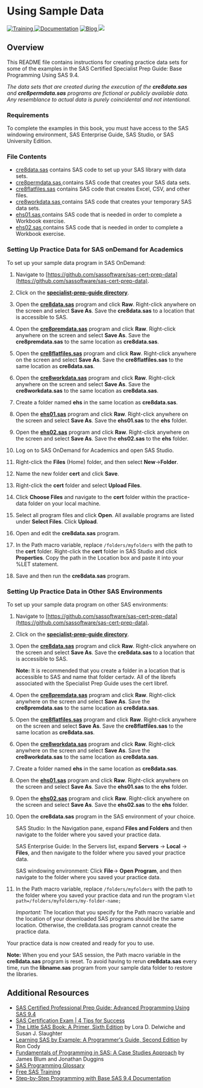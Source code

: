 # Using Sample Data
  <a href="https://www.sas.com/certify"> <img src="https://img.shields.io/badge/-SAS%20Training-red.svg?" alt="Training"> </a>
  <a href="https://documentation.sas.com"> <img src="https://img.shields.io/badge/-Documentation-yellowgreen.svg?" alt="Documentation"></a>
  <a href="https://blogs.sas.com/content/topic/programming-tips/">     <img src="https://img.shields.io/badge/Blog-Programming%20Tips-blue.svg?" alt="Blog"> </a> 
    <a href="https://communities.sas.com" alt=SAS Communities> <img src="https://img.shields.io/badge/-SAS%20Communities-orange">  </a>

## Overview
This README file contains instructions for creating practice data sets for some of the examples in the SAS Certified Specialist Prep Guide: Base Programming Using SAS 9.4. 

*The data sets that are created during the execution of the **cre8data.sas** and **cre8permdata.sas** programs are fictional or publicly available data. Any resemblance to actual data is purely coincidental and not intentional.*

### Requirements
To complete the examples in this book, you must have access to the SAS windowing environment, SAS Enterprise Guide, SAS Studio, or SAS University Edition.
### File Contents
- [cre8data.sas](https://github.com/sassoftware/sas-cert-prep-data/blob/master/specialist-prep-guide/cre8data.sas) contains SAS code to set up your SAS library with data sets. 
- [cre8permdata.sas ](https://github.com/sassoftware/sas-cert-prep-data/blob/master/specialist-prep-guide/cre8permdata.sas) contains SAS code that creates your SAS data sets. 
- [cre8flatfiles.sas](https://github.com/sassoftware/sas-cert-prep-data/blob/master/specialist-prep-guide/cre8flatfiles.sas) contains SAS code that creates Excel, CSV, and other files. 
- [cre8workdata.sas ](https://github.com/sassoftware/sas-cert-prep-data/blob/master/specialist-prep-guide/cre8workdata.sas) contains SAS code that creates your temporary SAS data sets. 
- [ehs01.sas ](https://github.com/sassoftware/sas-cert-prep-data/blob/master/specialist-prep-guide/ehs01.sas) contains SAS code that is needed in order to complete a Workbook exercise.
- [ehs02.sas ](https://github.com/sassoftware/sas-cert-prep-data/blob/master/specialist-prep-guide/ehs02.sas) contains SAS code that is needed in order to complete a Workbook exercise.
### Setting Up Practice Data for SAS onDemand for Academics
To set up your sample data program in SAS OnDemand:
1. Navigate to [https://github.com/sassoftware/sas-cert-prep-data](https://github.com/sassoftware/sas-cert-prep-data).
2. Click on the **[specialist-prep-guide directory](https://github.com/sassoftware/sas-cert-prep-data/tree/master/specialist-prep-guide)**.
3. Open the **[cre8data.sas](https://github.com/sassoftware/sas-cert-prep-data/blob/master/specialist-prep-guide/cre8data.sas)** program and click **Raw**. Right-click anywhere on the screen and select **Save As**. Save the **cre8data.sas** to a location that is accessible to SAS.
4. Open the **[cre8premdata.sas](https://github.com/sassoftware/sas-cert-prep-data/blob/master/specialist-prep-guide/cre8permdata.sas)** program and click **Raw**. Right-click anywhere on the screen and select **Save As**. Save the **cre8premdata.sas** to the same location as **cre8data.sas**. 
5. Open the **[cre8flatfiles.sas](https://github.com/sassoftware/sas-cert-prep-data/blob/master/specialist-prep-guide/cre8flatfiles.sas)** program and click **Raw**. Right-click anywhere on the screen and select **Save As**. Save the **cre8flatfiles.sas** to the same location as **cre8data.sas**.
6. Open the **[cre8workdata.sas](https://github.com/sassoftware/sas-cert-prep-data/blob/master/specialist-prep-guide/cre8workdata.sas)** program and click **Raw**. Right-click anywhere on the screen and select **Save As**. Save the **cre8workdata.sas** to the same location as **cre8data.sas**. 
7. Create a folder named **ehs** in the same location as **cre8data.sas**. 
8. Open the **[ehs01.sas](https://github.com/sassoftware/sas-cert-prep-data/blob/master/specialist-prep-guide/ehs01.sas)** program and click **Raw**. Right-click anywhere on the screen and select **Save As**. Save the **ehs01.sas** to the **ehs** folder. 
9. Open the **[ehs02.sas](https://github.com/sassoftware/sas-cert-prep-data/blob/master/specialist-prep-guide/ehs02.sas)** program and click **Raw**. Right-click anywhere on the screen and select **Save As**. Save the **ehs02.sas** to the **ehs** folder. 

10. Log on to SAS OnDemand for Academics and open SAS Studio.
11. Right-click the **Files** (Home) folder, and then select **New**→**Folder**.
12. Name the new folder **cert** and click **Save**.
13. Right-click the **cert** folder and select **Upload Files**.
14. Click **Choose Files** and navigate to the **cert** folder within the practice-data folder on your local machine.
15. Select all program files and click **Open**. All available programs are listed under **Select Files**. Click **Upload**.
16. Open and edit the **cre8data.sas** program.
17. In the Path macro variable, replace `/folders/myfolders` with the path to the **cert** folder. Right-click the **cert** folder in SAS Studio and click **Properties**. Copy the path in the Location box and paste it into your %LET statement. 
18. Save and then run the **cre8data.sas** program.

### Setting Up Practice Data in Other SAS Environments

To set up your sample data program on other SAS environments:
1. Navigate to [https://github.com/sassoftware/sas-cert-prep-data](https://github.com/sassoftware/sas-cert-prep-data).
2. Click on the **[specialist-prep-guide directory](https://github.com/sassoftware/sas-cert-prep-data/tree/master/specialist-prep-guide)**.
3. Open the **[cre8data.sas](https://github.com/sassoftware/sas-cert-prep-data/blob/master/specialist-prep-guide/cre8data.sas)** program and click **Raw**. Right-click anywhere on the screen and select **Save As**. Save the **cre8data.sas** to a location that is accessible to SAS. 

	**Note:** It is recommended that you create a folder in a location that is accessible to SAS and name that folder certadv. All of the librefs associated with the Specialist Prep Guide uses the cert libref. 

4. Open the **[cre8premdata.sas](https://github.com/sassoftware/sas-cert-prep-data/blob/master/specialist-prep-guide/cre8permdata.sas)** program and click **Raw**. Right-click anywhere on the screen and select **Save As**. Save the **cre8premdata.sas** to the same location as **cre8data.sas**. 

5. Open the **[cre8flatfiles.sas](https://github.com/sassoftware/sas-cert-prep-data/blob/master/specialist-prep-guide/cre8flatfiles.sas)** program and click **Raw**. Right-click anywhere on the screen and select **Save As**. Save the **cre8flatfiles.sas** to the same location as **cre8data.sas**.

6. Open the **[cre8workdata.sas](https://github.com/sassoftware/sas-cert-prep-data/blob/master/specialist-prep-guide/cre8workdata.sas)** program and click **Raw**. Right-click anywhere on the screen and select **Save As**. Save the **cre8workdata.sas** to the same location as **cre8data.sas**. 

7. Create a folder named **ehs** in the same location as **cre8data.sas**. 

8. Open the **[ehs01.sas](https://github.com/sassoftware/sas-cert-prep-data/blob/master/specialist-prep-guide/ehs01.sas)** program and click **Raw**. Right-click anywhere on the screen and select **Save As**. Save the **ehs01.sas** to the **ehs** folder. 

9. Open the **[ehs02.sas](https://github.com/sassoftware/sas-cert-prep-data/blob/master/specialist-prep-guide/ehs02.sas)** program and click **Raw**. Right-click anywhere on the screen and select **Save As**. Save the **ehs02.sas** to the **ehs** folder. 

10. Open the **cre8data.sas** program in the SAS environment of your choice. 

	SAS Studio: In the Navigation pane, expand **Files and Folders** and then navigate to the folder where you saved your practice data. 
	
	SAS Enterprise Guide: In the Servers list, expand **Servers** → **Local** → **Files**, and then navigate to the folder where you saved your practice data. 

	SAS windowing environment: Click **File**→ **Open Program**, and then navigate to the folder where you saved your practice data. 

11. In the Path macro variable, replace `/folders/myfolders` with the path to the folder where you saved your practice data and run the program `%let path=/folders/myfolders/my-folder-name;`

	*Important:* The location that you specify for the Path macro variable and the location of your downloaded SAS programs should be the same location. Otherwise, the cre8data.sas program cannot create the practice data.

Your practice data is now created and ready for you to use. 
	
**Note:** When you end your SAS session, the Path macro variable in the **cre8data.sas** program is reset. To avoid having to rerun **cre8data.sas** every time, run the **libname.sas** program from your sample data folder to restore the libraries.
	
## Additional Resources
* [SAS Certified Professional Prep Guide: Advanced Programming Using SAS 9.4](https://www.sas.com/store/books/categories/certification-guide/sas-certified-professional-prep-guide-advanced-programming-using-sas-9-4/prodBK_73006_en.html)
* [SAS Certification Exam | 4 Tips for Success](https://www.youtube.com/watch?v=OpQ0SMNXiYE&list=PLVV6eZFA22QwrXd6nSDU18E6XgXSMOs87&index=12&t=0s)
* [The Little SAS Book: A Primer, Sixth Edition](https://www.sas.com/store/prodBK_73044_en.html?storeCode=SAS_US) by Lora D. Delwiche and Susan J. Slaughter
* [Learning SAS by Example: A Programmer's Guide, Second Edition](https://www.sas.com/store/books/categories/getting-started/learning-sas-by-example-a-programmer-s-guide-second-edition/prodBK_71442_en.html) by Ron Cody
* [Fundamentals of Programming in SAS: A Case Studies Approach](https://www.sas.com/store/books/categories/getting-started/fundamentals-of-programming-in-sas-a-case-studies-approach/prodBK_71342_en.html) by James Blum and Jonathan Duggins
* [SAS Programming Glossary](https://documentation.sas.com/?cdcId=pgmsascdc&cdcVersion=9.4_3.4&docsetId=pgmsasgl&docsetTarget=glossary.htm)
* [Free SAS Training](https://www.sas.com/en_us/training/offers/free-training.html)
* [Step-by-Step Programming with Base SAS 9.4 Documentation](https://go.documentation.sas.com/?cdcId=pgmsascdc&cdcVersion=9.4_3.4&docsetId=basess&docsetTarget=titlepage.htm)
